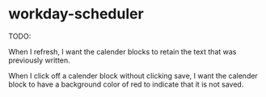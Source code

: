 # workday-scheduler

TODO:

When I refresh, I want the calender blocks to retain the text that was previously written.

When I click off a calender block without clicking save, I want the calender block to have a background color of red to indicate that it is not saved.